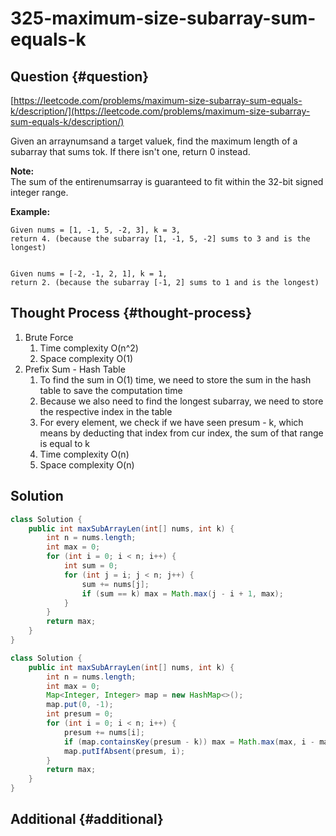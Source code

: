 # 325-maximum-size-subarray-sum-equals-k

## Question {#question}

[https://leetcode.com/problems/maximum-size-subarray-sum-equals-k/description/](https://leetcode.com/problems/maximum-size-subarray-sum-equals-k/description/)

Given an arraynumsand a target valuek, find the maximum length of a subarray that sums tok. If there isn't one, return 0 instead.

**Note:**  
The sum of the entirenumsarray is guaranteed to fit within the 32-bit signed integer range.

**Example:**

```text
Given nums = [1, -1, 5, -2, 3], k = 3,
return 4. (because the subarray [1, -1, 5, -2] sums to 3 and is the longest)


Given nums = [-2, -1, 2, 1], k = 1,
return 2. (because the subarray [-1, 2] sums to 1 and is the longest)
```

## Thought Process {#thought-process}

1. Brute Force
   1. Time complexity O\(n^2\)
   2. Space complexity O\(1\)
2. Prefix Sum - Hash Table
   1. To find the sum in O\(1\) time, we need to store the sum in the hash table to save the computation time
   2. Because we also need to find the longest subarray, we need to store the respective index in the table
   3. For every element, we check if we have seen presum - k, which means by deducting that index from cur index, the sum of that range is equal to k
   4. Time complexity O\(n\)
   5. Space complexity O\(n\)

## Solution

```java
class Solution {
    public int maxSubArrayLen(int[] nums, int k) {
        int n = nums.length;
        int max = 0;
        for (int i = 0; i < n; i++) {
            int sum = 0;
            for (int j = i; j < n; j++) {
                sum += nums[j];
                if (sum == k) max = Math.max(j - i + 1, max);
            }
        }
        return max;
    }
}
```

```java
class Solution {
    public int maxSubArrayLen(int[] nums, int k) {
        int n = nums.length;
        int max = 0;
        Map<Integer, Integer> map = new HashMap<>();
        map.put(0, -1);
        int presum = 0;
        for (int i = 0; i < n; i++) {
            presum += nums[i];
            if (map.containsKey(presum - k)) max = Math.max(max, i - map.get(presum - k));
            map.putIfAbsent(presum, i);
        }
        return max;
    }
}
```

## Additional {#additional}

